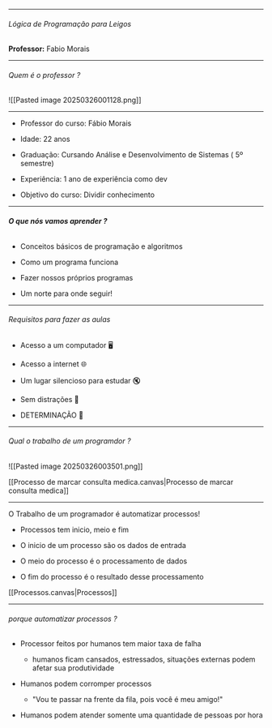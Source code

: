 
---

###### Lógica de Programação para Leigos

**Professor:** Fabio Morais

---
###### Quem é o professor ?
![[Pasted image 20250326001128.png]]

---


- Professor do curso: Fábio Morais

- Idade: 22 anos

- Graduação: Cursando Análise e Desenvolvimento de Sistemas ( 5º semestre)

- Experiência: 1 ano de experiência como dev

- Objetivo do curso: Dividir conhecimento



---
###### **O que nós vamos aprender ?**


- Conceitos básicos de programação e algoritmos 

- Como um programa funciona

- Fazer nossos próprios programas  
  
- Um norte para onde seguir!
---
###### Requisitos para fazer as aulas 

- Acesso a um computador 🖥️ 

- Acesso a internet 🌐

- Um lugar silencioso para estudar 🔇

- Sem distrações 🔔

- DETERMINAÇÃO 💪

---
###### Qual o trabalho de um programdor ?

![[Pasted image 20250326003501.png]]

[[Processo de marcar consulta medica.canvas|Processo de marcar consulta medica]]

---
O Trabalho de um programador é automatizar processos!

- Processos tem inicio, meio e fim

- O inicio de um processo são os dados de entrada

- O meio do processo é o processamento de dados

- O fim do processo é o resultado desse processamento

[[Processos.canvas|Processos]]

---
###### porque automatizar processos ?

- Processor feitos por humanos tem maior taxa de falha
	- humanos ficam cansados, estressados, situações externas podem afetar sua produtividade

- Humanos podem corromper processos
	- "Vou te passar na frente da fila, pois você é meu amigo!"

- Humanos podem atender somente uma quantidade de pessoas por hora